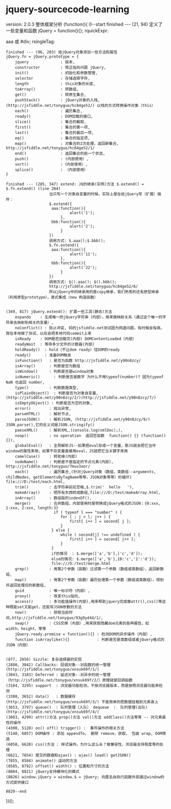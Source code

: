jquery-sourcecode-learning
==========================
version: 2.0.3
整体框架分析
(function(){
    0--start
    finished --- (21, 94) 定义了一些变量和函数 jQuery = function(){}; rquickExpr: <p>aaa 或 #div; rsingleTag:<p></p> <div></div>
    
    finished --- (96, 283) 给jQuery对象添加一些方法和属性 
    jQuery.fn = jQuery.prototype = {
        jquery              : 版本,
        constructor         : 修正指向问题 jQuery,
        init()              : 初始化和参数管理,
        selector            : 存储选择字符,
        length              : this对象的长度,
        toArray()           : 转数组,
        get()               : 转原生集合,
        pushStack()         : jQuery对象的入栈,(http://jsfiddle.net/tonyguo/hc84ge52/) 以栈的方式转换操作对象（this）
        each()              : 遍历集合,
        ready()             : DOM加载的接口,
        slice()             : 集合的截取,
        first()             : 集合的第一项,
        last()              : 集合的最后一项,
        eq()                : 集合的指定项,
        map()               : 对集合的2次处理，返回新集合, http://jsfiddle.net/tonyguo/hc84ge52/1/
        end()               : 返回集合的前一个状态,
        push()              : (内部使用）,
        sort()              :（内部使用）,
        splice()            : （内部使用）
    }
    
    finished --- (285, 347) extend: JQ的继承(实例)方法 $.extend() = $.fn.extend() (line 284) 
                       当只写一个对象自变量的时候，实际上是在给jQuery写（扩展）插件：
                       $.extend({
                        aaa:function(){
                                alert('1');
                            },
                        bbb:function(){
                                alert('2');
                            }
                       })
                       调用方式: $.aaa();$.bbb();
                       $.fn.extend({
                        aaa:function(){
                                alert('11');
                            },
                        bbb:function(){
                                alert('22');
                            }
                       })
                       调用方式: $().aaa(); $().bbb();
                       http://jsfiddle.net/tonyguo/hc84ge52/6/
                       所以jQuery中的继承用的是copy继承，我们熟悉的还有原型继承（利用原型prototype），类式集成（new 构造函数）
                       
                       
    (349, 817) jQuery.extend(): 扩展一些工具(静态)方法
        expando    : 生成唯一的jQuery字符串（内部），用来做映射关系（通过这个唯一的字符串去映射到相关的变量）,
        noConflict() : 防止冲突, 妈的jsfiddle.net测试因为网速问题，有时候会有病，我在本地做了测试，以后会把本地代码commit上来
        isReady    : DOM是否加载完(内部) DOMContentLoaded（内部）
        readyWait  : 等待多少文件的计数器(内部)
        holdReady()  : hold（不让dom ready）住DOM的ready
        ready()      : 准备DOM触发
        isFunction()   : 是否为函数 http://jsfiddle.net/y90n8zcy/
        isArray()      : 判断是否为数组   
        isWindow()     : 判断是否是window对象
        isNumeric()      : 判断是否是数字 为什么不用typeof(number)? 因为typeof NaN 也返回 number,
        type()         : 判断数据类型,
        isPlainObject()  : 判断是否为对象自变量, (http://jsfiddle.net/y90n8zcy/2/)(http://jsfiddle.net/y90n8zcy/7/)
        isEmptyObject() : 判断是否为空的对象,
        error()        : 抛出异常,
        parseHTML()    : 解析节点,
        parseJSON()    : 解析JSON, (http://jsfiddle.net/y90n8zcy/9/) JSON.parse(),它的反义词是JSON.stringify()
        paeseXML()     : 解析XML,(console.log(xmlDoc);),
        noop()         : no operation  返回空函数  function() {} (function(){}),
        globalEval()   : 全局解析JS--如果把eval存成一个变量，那JS就会把它当作window的属性来用，如果不存变量直接用eval，JS就把它当关键字来用
        camelCase()    : 转驼峰(内部)
        nodeName()     : 判断是不是指定的节点元素(内部), http://jsfiddle.net/tonyguo/7muv3aor/
        each()         : 遍历集合,(针对jQuery对象（数组，类数组--arguments, childNodes, getElementsByTagName等等，JSON对象等等）的循环) file:///D:/test/each.html,
        trim()         : 去字符串前后空格,$.trim('  hello   '),
        makeArray()    : 把所有东西转成数组,file:///D:/test/makeArray.html,
        inArray()      : 数组版的indexOf(),
        merge()        : 合并数组，内部使用时是转换成jQuery格式的JSON：{0:xxx, 1:xxx, 2:xxx, length:3}
                         if ( typeof l === "number" ) {
                			for ( ; j < l; j++ ) {
                				first[ i++ ] = second[ j ];
                			}
                		} else {
                			while ( second[j] !== undefined ) {
                				first[ i++ ] = second[ j++ ];
                			}
                		}
                		if的情况  : $.merge(['a','b'],['c','d']);
                		else的情况: $.merge(['a','b'],{0:'c','1':'d'});
                		file:///D:/test/merge.html
        grep()         : 用第2个参数（函数）过滤第一个参数（数组或类数组），返回新数组,
        map()          : 用第2个参数（函数）遍历处理第一个参数（数组或类数组），得到并返回处理后的新数组,
        guid           : 唯一标识符（内部）,
        proxy()        : 改变this指向,
        access()       : 多功能值操作(内部),用来帮助jquery完成像attr(),css()等这种既能set又能get，还能写JSON参数的方法
        now()          : 获取当前时间,http://jsfiddle.net/tonyguo/93g9yd44/1/,
        swap()         : CSS交换（内部）,用来获取隐藏dom元素的各种属性，如 width，height，等等
        jQuery.ready.promise = function(){} : 检测DOM的异步操作（内部）,
        function isArraylike(){}            : 判断是否是类数组或者jQuery格式的JSON（内部）
        
        
    (877, 2856) Sizzle: 复杂选择器的实现
    (2880, 3042) Callbacks: 回调对象--对函数的统一管理(http://jsfiddle.net/tonyguo/xnsuk69f/1/)
    (3043, 3183) Deferred : 延迟对象--对异步的统一管理（http://jsfiddle.net/tonyguo/xnsuk69f/2/）原理就是回调函数
    (3184, 3295) support  : 浏览器功能检测，不按浏览器版本，而是按照浏览器功能来检测
    (3308, 3652) data()   : 数据缓存(http://jsfiddle.net/tonyguo/xnsuk69f/3/) 不是简单的把数据挂载到元素身上
    (3653, 3797) queue()  : 队列管理（入队） dequeue  :  队列管理(出队) (http://jsfiddle.net/tonyguo/xnsuk69f/4/)
    (3803, 4299) attr()方法 prop()方法 val()方法 addClass()方法等等 -- 对元素属性的操作
    (4300, 5128) on() off() trigger() :  事件操作的相关方法
    (5140, 6057) DOM操作 : 添加 appendTo， 删除 remove，获取， 包装 wrap, DOM筛选
    (6058, 6620) css()方法 : 样式操作。为什么这么长？做兼容性，浏览器支持程度等的处理
    (6621, 7854) 提交的数据和ajax() : ajax() load() getJSON()
    (7855, 8584) animate() 运动的方法
    (8585, 8792) offset() width() : 位置和尺寸的方法
    (8804, 8821) jQuery支持模块化的模式
    (8826) window.jQuery = window.$ = jQuery; 向匿名自执行函数外部通过window的方式提供接口
    
    8829--end
})();
